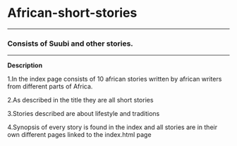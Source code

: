 # African-short-stories
---
<h3>Consists of Suubi and other stories.</h3>
<hr>
<b>Description</b></div>
<p>1.In the index page consists of  10 african stories written by african writers from different parts of Africa.</p>
<p>2.As described in the title they are all short  stories</p>
<p>3.Stories described are about lifestyle and traditions</p>
<p>4.Synopsis  of every story is found in the index and all stories are in their own different pages linked to the index.html page</p>


